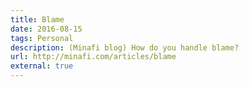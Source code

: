 ```yaml
---
title: Blame
date: 2016-08-15
tags: Personal
description: (Minafi blog) How do you handle blame?
url: http://minafi.com/articles/blame
external: true
---
```

